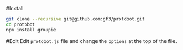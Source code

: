 #Install

``` zsh
git clone --recursive git@github.com:gf3/protobot.git
cd protobot
npm install groupie
```

#Edit
Edit `protobot.js` file and change the `options` at the top of the file.

